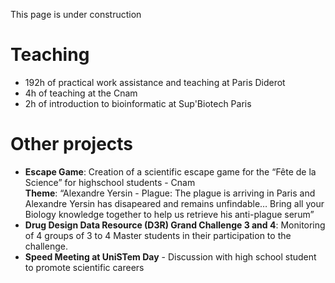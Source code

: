 This page is under construction

# Teaching
- 192h of practical work assistance and teaching at Paris Diderot
- 4h of teaching at the Cnam
- 2h of introduction to bioinformatic at Sup'Biotech Paris  

# Other projects
- **Escape Game**: Creation of a scientific escape game for the “Fête de la Science” for highschool students - Cnam<br> 
**Theme**: “Alexandre Yersin - Plague: The plague is arriving in Paris and Alexandre Yersin has disapeared and remains unfindable… Bring all your Biology knowledge together to help us retrieve his anti-plague serum”
- **Drug Design Data Resource (D3R) Grand Challenge 3 and 4**: Monitoring of 4 groups of 3 to 4 Master students in their participation to the challenge.
- **Speed Meeting at UniSTem Day** - Discussion with high school student to promote scientific careers 
